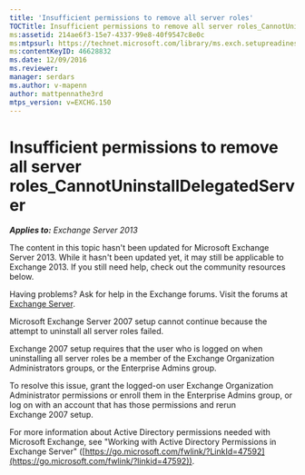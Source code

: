 ```yaml
---
title: 'Insufficient permissions to remove all server roles'
TOCTitle: Insufficient permissions to remove all server roles_CannotUninstallDelegatedServer
ms:assetid: 214ae6f3-15e7-4337-99e8-40f9547c8e0c
ms:mtpsurl: https://technet.microsoft.com/library/ms.exch.setupreadiness.cannotuninstalldelegatedserver(v=EXCHG.150)
ms:contentKeyID: 46628832
ms.date: 12/09/2016
ms.reviewer: 
manager: serdars
ms.author: v-mapenn
author: mattpennathe3rd
mtps_version: v=EXCHG.150
---
```


# Insufficient permissions to remove all server roles\_CannotUninstallDelegatedServer

_**Applies to:** Exchange Server 2013_

The content in this topic hasn't been updated for Microsoft Exchange Server 2013. While it hasn't been updated yet, it may still be applicable to Exchange 2013. If you still need help, check out the community resources below.

Having problems? Ask for help in the Exchange forums. Visit the forums at [Exchange Server](https://go.microsoft.com/fwlink/p/?linkid=60612).

Microsoft Exchange Server 2007 setup cannot continue because the attempt to uninstall all server roles failed.

Exchange 2007 setup requires that the user who is logged on when uninstalling all server roles be a member of the Exchange Organization Administrators groups, or the Enterprise Admins group.

To resolve this issue, grant the logged-on user Exchange Organization Administrator permissions or enroll them in the Enterprise Admins group, or log on with an account that has those permissions and rerun Exchange 2007 setup.

For more information about Active Directory permissions needed with Microsoft Exchange, see "Working with Active Directory Permissions in Exchange Server" ([https://go.microsoft.com/fwlink/?LinkId=47592](https://go.microsoft.com/fwlink/?linkid=47592)).
